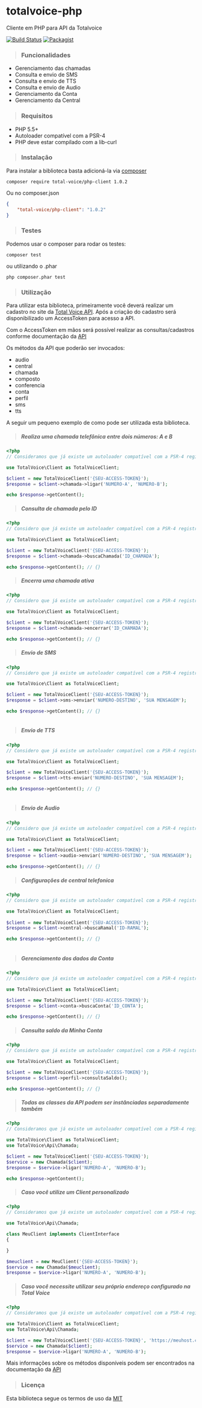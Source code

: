 # totalvoice-php
Cliente em PHP para API da Totalvoice

[![Build Status](https://travis-ci.org/totalvoice/totalvoice-php.svg?style=flat-square)](http://travis-ci.org/#!/totalvoice/totalvoice-php)
[![Packagist](https://img.shields.io/packagist/v/total-voice/php-client.svg?style=flat-square)](https://github.com/totalvoice/totalvoice-php)

> ### Funcionalidades

- Gerenciamento das chamadas
- Consulta e envio de SMS
- Consulta e envio de TTS
- Consulta e envio de Audio
- Gerenciamento da Conta
- Gerenciamento da Central

> ### Requisitos

- PHP 5.5+
- Autoloader compatível com a PSR-4
- PHP deve estar compilado com a lib-curl

> ### Instalação

Para instalar a biblioteca basta adicioná-la via [composer](https://getcomposer.org/download/)

```composer
composer require total-voice/php-client 1.0.2
```

Ou no composer.json

```json
{
    "total-voice/php-client": "1.0.2"
}
```

> ### Testes

Podemos usar o composer para rodar os testes:

```composer
composer test
```
ou utilizando o .phar

```composer
php composer.phar test
```

> ### Utilização

Para utilizar esta biblioteca, primeiramente você deverá realizar um cadastro no site da [Total Voice API](http://www.totalvoice.com.br/api/).
Após a criação do cadastro será disponibilizado um AccessToken para acesso a API.

Com o AccessToken em mãos será possível realizar as consultas/cadastros conforme documentação da [API](https://api.totalvoice.com.br/doc/#/)

Os métodos da API que poderão ser invocados:
- audio
- central
- chamada
- composto
- conferencia
- conta
- perfil
- sms
- tts

A seguir um pequeno exemplo de como pode ser utilizada esta biblioteca.

> ##### Realiza uma chamada telefônica entre dois números: A e B

```php
<?php
// Consideramos que já existe um autoloader compatível com a PSR-4 registrado

use TotalVoice\Client as TotalVoiceClient;

$client = new TotalVoiceClient('{SEU-ACCESS-TOKEN}');
$response = $client->chamada->ligar('NUMERO-A', 'NUMERO-B');

echo $response->getContent();

```

> ##### Consulta de chamada pelo ID

```php
<?php
// Considero que já existe um autoloader compatível com a PSR-4 registrado

use TotalVoice\Client as TotalVoiceClient;

$client = new TotalVoiceClient('{SEU-ACCESS-TOKEN}');
$response = $client->chamada->buscaChamada('ID_CHAMADA');

echo $response->getContent(); // {}

```


> ##### Encerra uma chamada ativa

```php
<?php
// Considero que já existe um autoloader compatível com a PSR-4 registrado

use TotalVoice\Client as TotalVoiceClient;

$client = new TotalVoiceClient('{SEU-ACCESS-TOKEN}');
$response = $client->chamada->encerrar('ID_CHAMADA');

echo $response->getContent(); // {}

```

> ##### Envio de SMS

```php
<?php
// Considero que já existe um autoloader compatível com a PSR-4 registrado

use TotalVoice\Client as TotalVoiceClient;

$client = new TotalVoiceClient('{SEU-ACCESS-TOKEN}');
$response = $client->sms->enviar('NUMERO-DESTINO', 'SUA MENSAGEM');

echo $response->getContent(); // {}
    
```

> ##### Envio de TTS

```php
<?php
// Considero que já existe um autoloader compatível com a PSR-4 registrado

use TotalVoice\Client as TotalVoiceClient;

$client = new TotalVoiceClient('{SEU-ACCESS-TOKEN}');
$response = $client->tts-enviar('NUMERO-DESTINO', 'SUA MENSAGEM');

echo $response->getContent(); // {}
    
```

> ##### Envio de Audio

```php
<?php
// Considero que já existe um autoloader compatível com a PSR-4 registrado

use TotalVoice\Client as TotalVoiceClient;

$client = new TotalVoiceClient('{SEU-ACCESS-TOKEN}');
$response = $client->audio->enviar('NUMERO-DESTINO', 'SUA MENSAGEM');

echo $response->getContent(); // {}

```

> ##### Configurações de central telefonica

```php
<?php
// Considero que já existe um autoloader compatível com a PSR-4 registrado

use TotalVoice\Client as TotalVoiceClient;
    
$client = new TotalVoiceClient('{SEU-ACCESS-TOKEN}');
$response = $client->central->buscaRamal('ID-RAMAL');

echo $response->getContent(); // {}
    
```

> ##### Gerenciamento dos dados da Conta

```php
<?php
// Considero que já existe um autoloader compatível com a PSR-4 registrado

use TotalVoice\Client as TotalVoiceClient;

$client = new TotalVoiceClient('{SEU-ACCESS-TOKEN}');
$response = $client->conta->buscaConta('ID_CONTA');

echo $response->getContent(); // {}

```

> ##### Consulta saldo da Minha Conta

```php
<?php
// Considero que já existe um autoloader compatível com a PSR-4 registrado

use TotalVoice\Client as TotalVoiceClient;

$client = new TotalVoiceClient('{SEU-ACCESS-TOKEN}');
$response = $client->perfil->consultaSaldo();

echo $response->getContent(); // {}

```

> ##### Todas as classes da API podem ser instânciadas separadamente também

```php
<?php
// Consideramos que já existe um autoloader compatível com a PSR-4 registrado

use TotalVoice\Client as TotalVoiceClient;
use TotalVoice\Api\Chamada;

$client = new TotalVoiceClient('{SEU-ACCESS-TOKEN}');
$service = new Chamada($client);
$response = $service->ligar('NUMERO-A', 'NUMERO-B');

echo $response->getContent();

```

> ##### Caso você utilize um Client personalizado

```php
<?php
// Consideramos que já existe um autoloader compatível com a PSR-4 registrado

use TotalVoice\Api\Chamada;

class MeuClient implements ClientInterface 
{

}

$meuclient = new MeuClient('{SEU-ACCESS-TOKEN}');
$service = new Chamada($meuclient);
$response = $service->ligar('NUMERO-A', 'NUMERO-B');

```

> ##### Caso você necessite utilizar seu próprio endereço configurado na Total Voice

```php
<?php
// Consideramos que já existe um autoloader compatível com a PSR-4 registrado

use TotalVoice\Client as TotalVoiceClient;
use TotalVoice\Api\Chamada;

$client = new TotalVoiceClient('{SEU-ACCESS-TOKEN}', 'https://meuhost.com.br');
$service = new Chamada($client);
$response = $service->ligar('NUMERO-A', 'NUMERO-B');

```

Mais informações sobre os métodos disponíveis podem ser encontrados na documentação da [API](https://api.totalvoice.com.br/doc/#/)

> ### Licença

Esta biblioteca segue os termos de uso da [MIT](https://github.com/DiloWagner/tvce-client/blob/master/LICENSE)